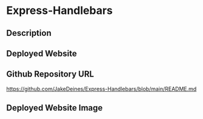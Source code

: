 # Express-Handlebars

## Description

## Deployed Website

## Github Repository URL
https://github.com/JakeDeines/Express-Handlebars/blob/main/README.md

## Deployed Website Image
